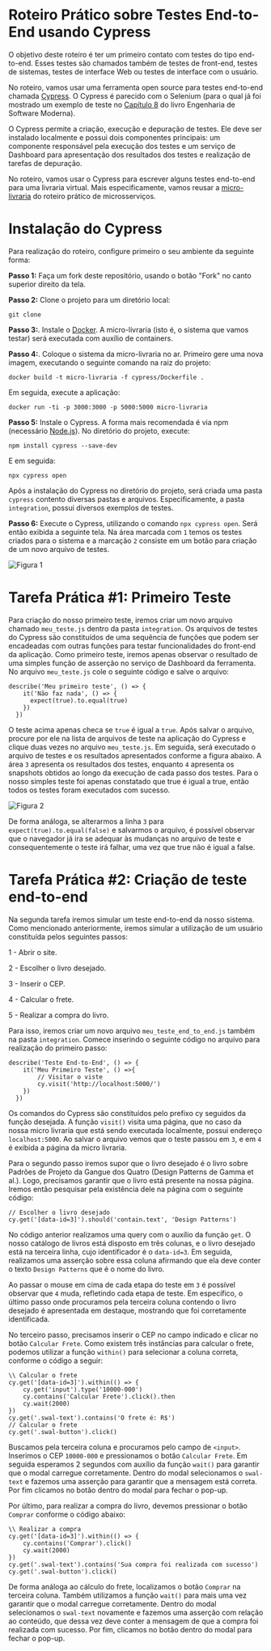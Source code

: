 # Roteiro Prático sobre Testes End-to-End usando Cypress

O objetivo deste roteiro é ter um primeiro contato com testes do tipo end-to-end. Esses testes são chamados também de testes de front-end, testes de sistemas,  testes de interface Web ou testes de interface com o usuário.

No roteiro, vamos usar uma ferramenta open source para testes end-to-end chamada [Cypress](https://www.cypress.io). O Cypress é parecido com o Selenium (para o qual já foi mostrado um exemplo de teste no [Capítulo 8](https://engsoftmoderna.info/cap8.html) do livro Engenharia de Software Moderna).

O Cypress permite a criação, execução e depuração de testes. Ele deve ser instalado localmente e possui dois componentes principais: um componente responsável pela execução dos testes e um serviço de Dashboard para apresentação dos resultados dos testes e realização de tarefas de depuração.

No roteiro, vamos usar o Cypress para escrever alguns testes end-to-end para uma livraria virtual. Mais especificamente, vamos reusar a [micro-livraria](https://github.com/aserg-ufmg/micro-livraria) do roteiro prático de microsserviços.

# Instalação do Cypress

Para realização do roteiro, configure primeiro o seu ambiente da seguinte forma:

**Passo 1:** Faça um fork deste repositório, usando o botão "Fork" no canto superior direito da tela.

**Passo 2:** Clone o projeto para um diretório local:

```
git clone 
```
    
**Passo 3:**. Instale o [Docker](https://docs.docker.com/get-docker/). A micro-livraria (isto é, o sistema que vamos testar) será executada com auxílio de containers.

**Passo 4:**. Coloque o sistema da micro-livraria no ar. Primeiro gere uma nova imagem, executando o seguinte comando na raiz do projeto:

```
docker build -t micro-livraria -f cypress/Dockerfile .
```

Em seguida, execute a aplicação:

```
docker run -ti -p 3000:3000 -p 5000:5000 micro-livraria
```
    
**Passo 5:** Instale o Cypress. A forma mais recomendada é via npm (necessário [Node.js](https://nodejs.org/en/download/)). No diretório do projeto, execute:
    
```
npm install cypress --save-dev
```

E em seguida:

```
npx cypress open
```

Após a instalação do Cypress no diretório do projeto, será criada uma pasta `cypress` contento diversas pastas e arquivos. Especificamente, a pasta `integration`, possui diversos exemplos de testes.

**Passo 6:** Execute o Cypress, utilizando o comando `npx cypress open`. Será então exibida a seguinte tela. Na área marcada com `1` temos os testes criados para o sistema e a marcação `2` consiste em um botão para criação de um novo arquivo de testes.

![Figura 1](https://user-images.githubusercontent.com/54295278/124540444-c8c4d180-ddf5-11eb-8573-39fff6437d44.PNG)

# Tarefa Prática #1: Primeiro Teste


Para criação do nosso primeiro teste, iremos criar um novo arquivo chamado `meu_teste.js` dentro da pasta `integration`. Os arquivos de testes do Cypress são constituídos de uma sequência de funções que podem ser encadeadas com outras funções para testar funcionalidades do front-end da aplicação. Como primeiro teste, iremos apenas observar o resultado de uma simples função de asserção no serviço de Dashboard da ferramenta. No arquivo `meu_teste.js` cole o seguinte código e salve o arquivo:

```
describe('Meu primeiro teste', () => {
    it('Não faz nada', () => {
      expect(true).to.equal(true)
    })
  })
```

O teste acima apenas checa se `true` é igual a `true`. Após salvar o arquivo, procure por ele na lista de arquivos de teste na aplicação do Cypress e clique duas vezes no arquivo `meu_teste.js`. Em seguida, será executado o arquivo de testes e os resultados apresentados conforme a figura abaixo. A área `3` apresenta os resultados dos testes, enquanto `4` apresenta os snapshots obtidos ao longo da execução de cada passo dos testes. Para o nosso simples teste foi apenas constatado que true é igual a true, então todos os testes foram executados com sucesso.

![Figura 2](https://user-images.githubusercontent.com/54295278/124540502-e4c87300-ddf5-11eb-98db-ec8b6e5fdd18.PNG)

De forma análoga, se alterarmos a linha `3` para `expect(true).to.equal(false)` e salvarmos o arquivo, é possível observar que o navegador já ira se adequar às mudanças no arquivo de teste e consequentemente o teste irá falhar, uma vez que true não é igual a false.

# Tarefa Prática #2: Criação de teste end-to-end

Na segunda tarefa iremos simular um teste end-to-end da nosso sistema. Como mencionado anteriormente, iremos simular a utilização de um usuário constituída pelos seguintes passos:

1 - Abrir o site. 

2 - Escolher o livro desejado.

3 - Inserir o CEP.

4 - Calcular o frete.

5 - Realizar a compra do livro.

Para isso, iremos criar um novo arquivo `meu_teste_end_to_end.js` também na pasta `integration`. Comece inserindo o seguinte código no arquivo para realização do primeiro passo:

```
describe('Teste End-to-End', () => {
    it('Meu Primeiro Teste', () =>{
        // Visitar o viste
        cy.visit('http://localhost:5000/')
    })
  })
```

Os comandos do Cypress são constituídos pelo prefixo cy seguidos da função desejada. A função `visit()` visita uma página, que no caso da nossa micro livraria que está sendo executada localmente, possui endereço `localhost:5000`. Ao salvar o arquivo vemos que o teste passou em `3`, e em `4` é exibida a página da micro livraria.

Para o segundo passo iremos supor que o livro desejado é o livro sobre Padrões de Projeto da Gangue dos Quatro (Design Patterns de Gamma et al.). Logo, precisamos garantir que o livro está presente na nossa página. Iremos então pesquisar pela existência dele na página com o seguinte código:

```
// Escolher o livro desejado
cy.get('[data-id=3]').should('contain.text', 'Design Patterns')
```
        
No código anterior realizamos uma query com o auxílio da função `get`. O nosso catálogo de livros está disposto em três colunas, e o livro desejado está na terceira linha, cujo identificador é o `data-id=3`. Em seguida, realizamos uma asserção sobre essa coluna afirmando que ela deve conter o texto `Design Patterns` que é o nome do livro. 

Ao passar o mouse em cima de cada etapa do teste em `3` é possível observar que `4` muda, refletindo cada etapa de teste. Em específico, o último passo onde procuramos pela terceira coluna contendo o livro desejado é apresentada em destaque, mostrando que foi corretamente identificada.

No terceiro passo, precisamos inserir o CEP no campo indicado e clicar no botão `Calcular Frete`. Como existem três instâncias para calcular o frete, podemos utilizar a função `within()` para selecionar a coluna correta, conforme o código a seguir:

```
\\ Calcular o frete
cy.get('[data-id=3]').within(() => {
    cy.get('input').type('10000-000')
    cy.contains('Calcular Frete').click().then
    cy.wait(2000)
})
cy.get('.swal-text').contains('O frete é: R$')
// Calcular o frete
cy.get('.swal-button').click()
```
        
Buscamos pela terceira coluna e procuramos pelo campo de `<input>`. Inserimos o CEP `10000-000` e pressionamos o botão `Calcular Frete`. Em seguida esperamos 2 segundos com auxílio da função `wait()` para garantir que o modal carregue corretamente. Dentro do modal selecionamos o `swal-text` e fazemos uma asserção para garantir que a mensagem está correta. Por fim clicamos no botão dentro do modal para fechar o pop-up.

Por último, para realizar a compra do livro, devemos pressionar o botão `Comprar` conforme o código abaixo:

```
\\ Realizar a compra
cy.get('[data-id=3]').within(() => {
    cy.contains('Comprar').click()
    cy.wait(2000)
})
cy.get('.swal-text').contains('Sua compra foi realizada com sucesso')
cy.get('.swal-button').click()
```
        
De forma análoga ao cálculo do frete, localizamos o botão `Comprar` na terceira coluna. Também utilizamos a função `wait()` para mais uma vez garantir que o modal carregue corretamente. Dentro do modal selecionamos o `swal-text` novamente e fazemos uma asserção com relação ao conteúdo, que dessa vez deve conter a mensagem de que a compra foi realizada com sucesso. Por fim, clicamos no botão dentro do modal para fechar o pop-up.
